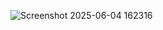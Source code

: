 ![Screenshot 2025-06-04 162316](https://github.com/user-attachments/assets/dd530114-048d-4f7b-be5d-73f5c33e1858)
